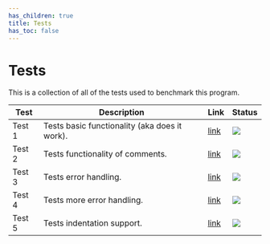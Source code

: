 ```yaml
---
has_children: true
title: Tests
has_toc: false
---
```

# Tests

This is a collection of all of the tests used to benchmark this program.

| Test | Description | Link | Status |
|------|-------------|------|--------|
| Test 1 | Tests basic functionality (aka does it work). | [link](</BFC/tests/test1>) | <img src="https://bfc-test.https12345678.repl.co/badge.php?test=1"> |
| Test 2 | Tests functionality of comments. | [link](</BFC/tests/test2>) | <img src="https://bfc-test.https12345678.repl.co/badge.php?test=2"> |
| Test 3 | Tests error handling. | [link](</BFC/tests/test3>) | <img src="https://bfc-test.https12345678.repl.co/badge.php?test=3"> |
| Test 4 | Tests more error handling. | [link](</BFC/tests/test4>) | <img src="https://bfc-test.https12345678.repl.co/badge.php?test=4"> |
| Test 5 | Tests indentation support. | [link](</BFC/tests/test5>) | <img src="https://bfc-test.https12345678.repl.co/badge.php?test=5"> |